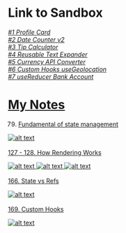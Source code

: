 # Link to Sandbox
<em>
<a href='https://3hqylc.csb.app/'>#1 Profile Card
<br>
<a href='https://tphg5q.csb.app/'>#2 Date Counter v2
<br>
<a href='https://8txk65.csb.app/'>#3 Tip Calculator
<br>
<a href='https://6x934x.csb.app/'>#4 Reusable Text Expander
<br>
<a href='https://s3mqqp.csb.app/'>#5 Currency API Converter
<br>
<a href='https://wxywf3.csb.app/'>#6 Custom Hooks useGeolocation
<br>
<a href='https://8zp4jc.csb.app/'>#7 useReducer Bank Account
<br>
</em>

# My Notes
79. Fundamental of state management

![alt text](https://github.com/Damarwendha/React/blob/main/Screenshot_20231007-125540_Udemy_1.png?raw=true)
<br>
<br>
127 - 128. How Rendering Works

![alt text](https://github.com/Damarwendha/React/blob/main/Screenshot_20231009-102014_Udemy_1.png?raw=true)
![alt text](https://github.com/Damarwendha/React/blob/main/Screenshot_20231009-090322_Udemy_1.png?raw=true)
![alt text](https://github.com/Damarwendha/React/blob/main/Screenshot_20231009-115725_Udemy_1.png?raw=true)
<br>
<br>
166. State vs Refs

![alt text](https://github.com/Damarwendha/React/blob/main/Screenshot_20231020-010922_Udemy_1.png?raw=true)
<br>
<br>
169. Custom Hooks

![alt text](https://github.com/Damarwendha/React/blob/main/Screenshot_20231020-011133_Udemy_1.png?raw=true)
